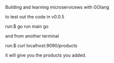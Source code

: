 Building and learning microservicews with GOlang

to test out the code in v0.0.5

run:$ go run main go


and from another terminal 

run:$ curl localhost:9090/products

it will give you the products you added.
